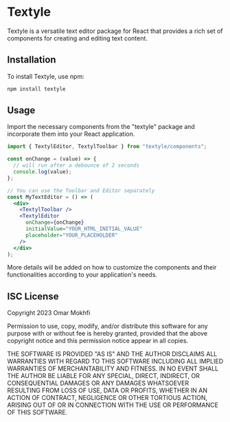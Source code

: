 # Textyle

Textyle is a versatile text editor package for React that provides a rich set of components for creating and editing text content.

## Installation

To install Textyle, use npm:

```bash
npm install textyle
```

## Usage

Import the necessary components from the "textyle" package and incorporate them into your React application.

```jsx
import { TextylEditor, TextylToolbar } from "textyle/components";

const onChange = (value) => {
  // will run after a debounce of 2 seconds
  console.log(value);
};

// You can use the Toolbar and Editor separately
const MyTextEditor = () => (
  <div>
    <TextylToolbar />
    <TextylEditor
      onChange={onChange}
      initialValue="YOUR_HTML_INITIAL_VALUE"
      placeholder="YOUR_PLACEHOLDER"
    />
  </div>
);
```

More details will be added on how to customize the components and their functionalities according to your application's needs.

## ISC License

Copyright 2023 Omar Mokhfi

Permission to use, copy, modify, and/or distribute this software for any purpose with or without fee is hereby granted, provided that the above copyright notice and this permission notice appear in all copies.

THE SOFTWARE IS PROVIDED "AS IS" AND THE AUTHOR DISCLAIMS ALL WARRANTIES WITH REGARD TO THIS SOFTWARE INCLUDING ALL IMPLIED WARRANTIES OF MERCHANTABILITY AND FITNESS. IN NO EVENT SHALL THE AUTHOR BE LIABLE FOR ANY SPECIAL, DIRECT, INDIRECT, OR CONSEQUENTIAL DAMAGES OR ANY DAMAGES WHATSOEVER RESULTING FROM LOSS OF USE, DATA OR PROFITS, WHETHER IN AN ACTION OF CONTRACT, NEGLIGENCE OR OTHER TORTIOUS ACTION, ARISING OUT OF OR IN CONNECTION WITH THE USE OR PERFORMANCE OF THIS SOFTWARE.